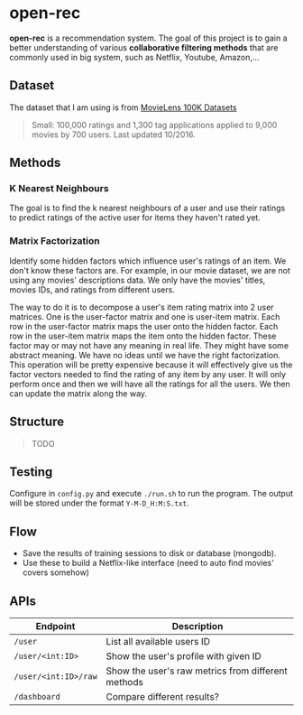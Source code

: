 # open-rec
**open-rec** is a recommendation system. The goal of this project is to gain a better
understanding of various **collaborative filtering methods** that are commonly
used in big system, such as Netflix, Youtube, Amazon,...

## Dataset

The dataset that I am using is from [MovieLens 100K 
Datasets](https://grouplens.org/datasets/movielens/)

> Small: 100,000 ratings and 1,300 tag applications applied to 9,000 movies by 
> 700 users. Last updated 10/2016.

## Methods

### K Nearest Neighbours

The goal is to find the k nearest neighbours of a user and use their ratings to
predict ratings of the active user for items they haven't rated yet.

### Matrix Factorization

Identify some hidden factors which influence user's ratings of an item.
We don't know these factors are. For example, in our movie dataset, 
we are not using any movies' descriptions data. We only have the movies' titles, 
movies IDs, and ratings from different users.

The way to do it is to decompose a user's item rating matrix into 2 user
matrices. One is the user-factor matrix and one is user-item matrix.
Each row in the user-factor matrix maps the user onto the hidden factor.
Each row in the user-item matrix maps the item onto the hidden factor.
These factor may or may not have any meaning in real life. They might have some
abstract meaning. We have no ideas until we have the right factorization.
This operation will be pretty expensive because it will effectively give us
the factor vectors needed to find the rating of any item by any user.
It will only perform once and then we will have all the ratings for all the
users. We then can update the matrix along the way.

## Structure

> TODO

## Testing

Configure in `config.py` and execute `./run.sh` to run the program. The output
will be stored under the format `Y-M-D_H:M:S.txt`.

## Flow

- Save the results of training sessions to disk or database (mongodb).
- Use these to build a Netflix-like interface (need to auto find movies' covers
  somehow)

## APIs

Endpoint | Description
--- | ---
`/user` | List all available users ID
`/user/<int:ID>` | Show the user's profile with given ID
`/user/<int:ID>/raw` | Show the user's raw metrics from different methods
`/dashboard` | Compare different results?
